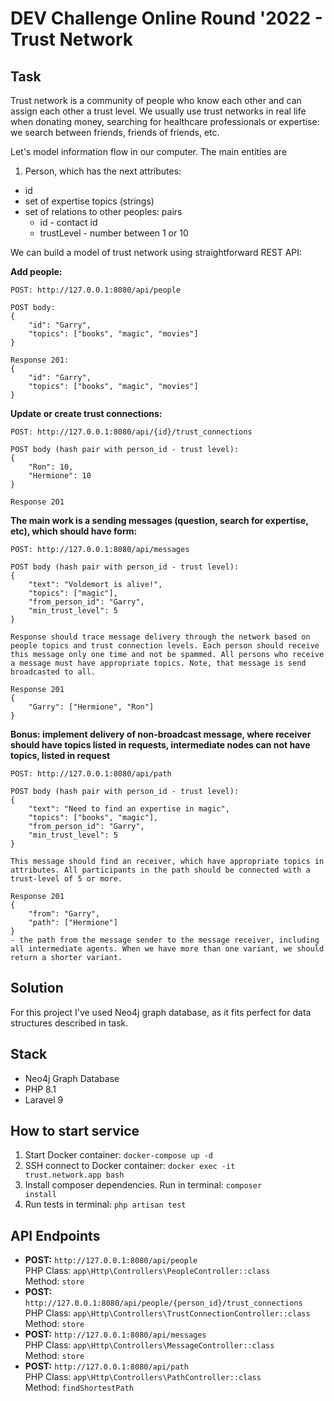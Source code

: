 # DEV Challenge Online Round '2022 - Trust Network

## Task
Trust network is a community of people who know each other and can assign each other a trust level. We usually use trust networks in real life when donating money, searching for healthcare professionals or expertise: we search between friends, friends of friends, etc.

Let's model information flow in our computer. The main entities are
1. Person, which has the next attributes:
  - id
  - set of expertise topics (strings)
  - set of relations to other peoples: pairs
    - id - contact id
    - trustLevel - number between 1 or 10

We can build a model of trust network using straightforward REST API:

<b>Add people:</b>
```
POST: http://127.0.0.1:8080/api/people

POST body:
{
    "id": "Garry",
    "topics": ["books", "magic", "movies"]
}

Response 201:
{
    "id": "Garry",
    "topics": ["books", "magic", "movies"]
}
```

<b>Update or create trust connections:</b>
```
POST: http://127.0.0.1:8080/api/{id}/trust_connections

POST body (hash pair with person_id - trust level):
{
    "Ron": 10,
    "Hermione": 10
}

Response 201
```

<b>The main work is a sending messages (question, search for expertise, etc), which should have form:</b>
```
POST: http://127.0.0.1:8080/api/messages

POST body (hash pair with person_id - trust level):
{
    "text": "Voldemort is alive!",
    "topics": ["magic"],
    "from_person_id": "Garry",
    "min_trust_level": 5
}

Response should trace message delivery through the network based on people topics and trust connection levels. Each person should receive this message only one time and not be spammed. All persons who receive a message must have appropriate topics. Note, that message is send broadcasted to all.

Response 201
{
    "Garry": ["Hermione", "Ron"]
}
```

<b>Bonus: implement delivery of non-broadcast message, where receiver should have topics listed in requests, intermediate nodes can not have topics, listed in request</b>
```
POST: http://127.0.0.1:8080/api/path

POST body (hash pair with person_id - trust level):
{
    "text": "Need to find an expertise in magic",
    "topics": ["books", "magic"],
    "from_person_id": "Garry",
    "min_trust_level": 5
}

This message should find an receiver, which have appropriate topics in attributes. All participants in the path should be connected with a trust-level of 5 or more.

Response 201
{
    "from": "Garry",
    "path": ["Hermione"]
}
- the path from the message sender to the message receiver, including all intermediate agents. When we have more than one variant, we should return a shorter variant.
```

## Solution
For this project I've used Neo4j graph database, as it fits perfect for data structures described in task.

## Stack
- Neo4j Graph Database
- PHP 8.1
- Laravel 9

## How to start service
1. Start Docker container: <code>docker-compose up -d</code>
2. SSH connect to Docker container: <code>docker exec -it trust.network.app bash</code>
3. Install composer dependencies. Run in terminal: <code>composer install</code>
4. Run tests in terminal: <code>php artisan test</code>

## API Endpoints
- <b>POST:</b> <code>http\://127.0.0.1:8080/api/people</code>\
  PHP Class: <code>app\Http\Controllers\PeopleController::class</code>\
  Method: <code>store</code>
- <b>POST:</b> <code>http\://127.0.0.1:8080/api/people/{person_id}/trust_connections</code>\
  PHP Class: <code>app\Http\Controllers\TrustConnectionController::class</code>\
  Method: <code>store</code>
- <b>POST:</b> <code>http\://127.0.0.1:8080/api/messages</code>\
  PHP Class: <code>app\Http\Controllers\MessageController::class</code>\
  Method: <code>store</code>
- <b>POST:</b> <code>http\://127.0.0.1:8080/api/path</code>\
  PHP Class: <code>app\Http\Controllers\PathController::class</code>\
  Method: <code>findShortestPath</code>